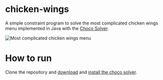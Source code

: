 # chicken-wings
A simple constraint program to solve the most complicated chicken wings menu implemented in Java with the [Choco Solver](http://www.choco-solver.org/).

![Most complicated chicken wings menu](https://static.boredpanda.com/blog/wp-content/uploads/2018/10/chicken-wing-pricing-structure-math-graps-formulas-5bd86ec2b1287__700.jpg)

# How to run
Clone the repository and [download](https://github.com/chocoteam/choco-solver/releases/tag/4.10.2) and [install the choco solver](https://choco-solver.readthedocs.io/en/latest/1_overview.html#adding-choco-solver-to-your-project).
